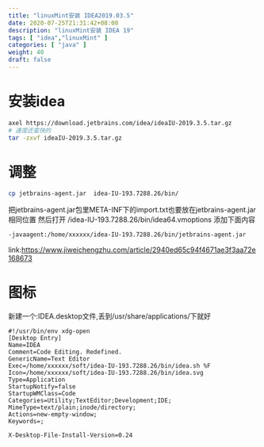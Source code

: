 ```yaml
---
title: "linuxMint安装 IDEA2019.03.5"
date: 2020-07-25T21:31:42+08:00
description: "linuxMint安装 IDEA 19"
tags: [ "idea","linuxMint" ]
categories: [ "java" ]
weight: 40
draft: false
---
```


# 安装idea
```sh
axel https://download.jetbrains.com/idea/ideaIU-2019.3.5.tar.gz
# 速度还蛮快的
tar -zxvf ideaIU-2019.3.5.tar.gz
```

# 调整
```sh
cp jetbrains-agent.jar  idea-IU-193.7288.26/bin/
```
把jetbrains-agent.jar包里META-INF下的import.txt也要放在jetbrains-agent.jar相同位置
然后打开 /idea-IU-193.7288.26/bin/idea64.vmoptions
添加下面内容
```sh
-javaagent:/home/xxxxxx/idea-IU-193.7288.26/bin/jetbrains-agent.jar
```
link:https://www.jiweichengzhu.com/article/2940ed65c94f4671ae3f3aa72e168673

# 图标
新建一个:IDEA.desktop文件,丢到/usr/share/applications/下就好 
```
#!/usr/bin/env xdg-open
[Desktop Entry]
Name=IDEA
Comment=Code Editing. Redefined.
GenericName=Text Editor
Exec=/home/xxxxxx/soft/idea-IU-193.7288.26/bin/idea.sh %F
Icon=/home/xxxxxx/soft/idea-IU-193.7288.26/bin/idea.svg
Type=Application
StartupNotify=false
StartupWMClass=Code
Categories=Utility;TextEditor;Development;IDE;
MimeType=text/plain;inode/directory;
Actions=new-empty-window;
Keywords=;

X-Desktop-File-Install-Version=0.24
```



